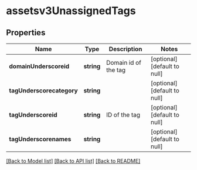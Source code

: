 # assetsv3UnassignedTags

## Properties
Name | Type | Description | Notes
------------ | ------------- | ------------- | -------------
**domainUnderscoreid** | **string** | Domain id of the tag | [optional] [default to null]
**tagUnderscorecategory** | **string** |  | [optional] [default to null]
**tagUnderscoreid** | **string** | ID of the tag | [optional] [default to null]
**tagUnderscorenames** | **string** |  | [optional] [default to null]

[[Back to Model list]](../README.md#documentation-for-models) [[Back to API list]](../README.md#documentation-for-api-endpoints) [[Back to README]](../README.md)


